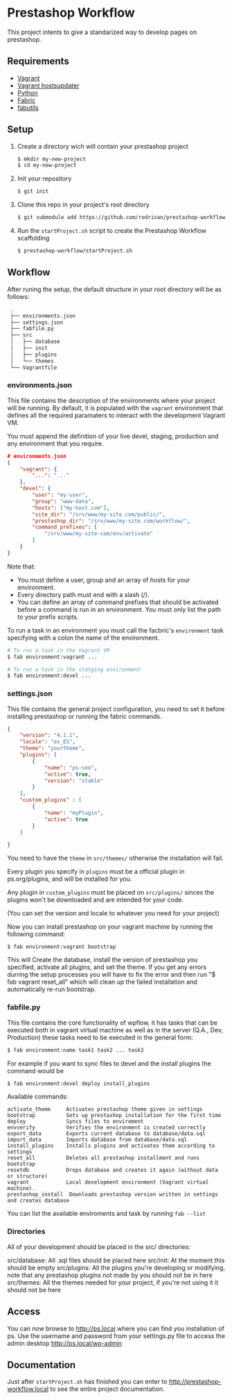 # Prestashop Workflow

This project intents to give a standarized way to develop pages on prestashop. 


## Requirements

+ [Vagrant](http://www.vagrantup.com/)
+ [Vagrant hostsupdater](https://github.com/cogitatio/vagrant-hostsupdater)
+ [Python](http://www.python.org/)
+ [Fabric](http://www.fabfile.org/)
+ [fabutils](https://github.com/vinco/fabutils)


## Setup

1. Create a directory wich will contain your prestashop project

    ```bash
    $ mkdir my-new-project
    $ cd my-new-project
    ```

2. Init your repository

    ```bash
    $ git init
    ```

3. Clone this repo in your project's root directory

    ```bash
    $ git submodule add https://github.com/rodrisan/prestashop-workflow.git
    ```

4. Run the `startProject.sh` script to create the Prestashop Workflow scaffolding

    ```bash
    $ prestashop-workflow/startProject.sh
    ```

## Workflow

After runing the setup, the default structure in your root directory will be as follows:

```bash
 . 
 ├── environments.json
 ├── settings.json
 ├── fabfile.py
 ├── src
 │   ├── database
 │   ├── init
 │   ├── plugins
 │   └── themes
 └── Vagrantfile
```

### environments.json

This file contains the description of the environments where your project will
be running. By default, it is populated with the `vagrant` environment that
defines all the required paramaters to interact with the development Vagrant VM.

You must append the definition of your live devel, staging, production and any
environment that you require.

```json
# environments.json
{
    "vagrant": {
        "...": "..."
    },
    "devel": {
        "user": "my-user",
        "group": "www-data",
        "hosts": ["my-host.com"],
        "site_dir": "/srv/www/my-site.com/public/",
        "prestashop_dir": "/srv/www/my-site.com/workflow/",
        "command_prefixes": [
            "/srv/www/my-site-com/env/activate"
        ]
    }
}
```

Note that:

+ You must define a user, group and an array of hosts for your environment.
+ Every directory path must end with a slash (/).
+ You can define an array of command prefixes that should be activated before a
  command is run in an environment. You must only list the path to your prefix scripts.

To run a task in an environment you must call the facbric's `environment` task
specifying with a colon the name of the environment.

```bash
# To run a task in the Vagrant VM
$ fab environment:vagrant ...

# To run a task in the statging environment
$ fab environment:devel ...
```


### settings.json

This file contains the general project configuration, you need to set it before
installing prestashop or running the fabric commands.

```json
{
    "version": "4.1.1",
    "locale": "es_ES",
    "theme": "yourtheme",
    "plugins": [
        {
            "name": "ps-seo",
            "active": true,
            "version": "stable"
        }
    ],
    "custom_plugins" : [
        {
            "name": "myPlugin",
            "active": true
        }
    ]

}

```

You need to have the `theme` in `src/themes/` otherwise the installation will fail.

Every plugin you specify in `plugins` must be a official plugin in ps.org/plugins,
and will be installed for you.

Any plugin in `custom_plugins` must be placed on `src/plugins/` sinces the plugins
won't be downloaded and are intended for your code.

(You can set the version and locale to whatever you need for your project)

Now you can install prestashop on your vagrant machine by running the following command:

```
$ fab environment:vagrant bootstrap
```

This will Create the database, install the version of prestashop you specified, activate all plugins, and set the theme. 
If you get any errors durring the setup processes you will have to fix the error and then run "$ fab vagrant reset_all" which will clean up the failed installation and automatically re-run bootstrap.


### fabfile.py

This file contains the core functionality of wpflow, it has tasks that can be
executed both in vagrant virtual machine as well as in the server (Q.A., Dev, Production)
these tasks need to be executed in the general form:

```bash
$ fab environment:name task1 task2 ... task3
```

For example if you want to sync files to devel and the install plugins the command would be

```bash
$ fab environment:devel deploy install_plugins
```

Available commands:
```
activate_theme     Activates prestashop theme given in settings
bootstrap          Sets up prestashop installation for the first time
deploy             Syncs files to enviroment
envverify          Verifies the environment is created correctly
export_data        Exports current database to database/data.sql
import_data        Imports database from database/data.sql
install_plugins    Installs plugins and activates them according to settings
reset_all          Deletes all prestashop installment and runs bootstrap
resetdb            Drops database and creates it again (without data or structure)
vagrant            Local development environment (Vagrant virtual machine).
prestashop_install  Downloads prestashop version written in settings and creates database
```

You can list the available enviroments and task by running ``fab --list``


### Directories

All of your development should be placed in the src/ directories:

src/database: All .sql files should be placed here
src/init:     At the moment this should be empty
src/plugins:  All the plugins you're developing or modifying, note that
              any prestashop plugins not made by you should not be in here
src/themes:   All the themes needed for your project, if you're not using it
              it should not be here 


## Access

You can now browse to http://ps.local where you can find you installation of ps.
Use the username and password from your settings.py file to access the admin desktop http://ps.local/wp-admin

## Documentation

Just after `startProject.sh` has finished you can enter to http://prestashop-workflow.local to see the entire
project documentation.
